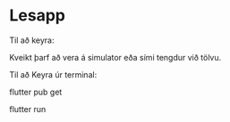# Lesapp


Til að keyra:

Kveikt þarf að vera á simulator eða sími tengdur við tölvu.


Til að Keyra úr terminal:

flutter pub get

flutter run


